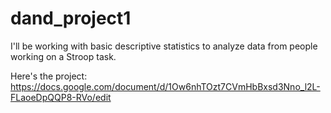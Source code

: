 # dand_project1

I'll be working with basic descriptive statistics to analyze data from people working on a Stroop task.

Here's the project:
https://docs.google.com/document/d/1Ow6nhTOzt7CVmHbBxsd3Nno_l2L-FLaoeDpQQP8-RVo/edit

